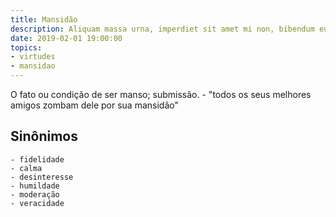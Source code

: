 ```yaml
---
title: Mansidão
description: Aliquam massa urna, imperdiet sit amet mi non, bibendum euismod est.
date: 2019-02-01 19:00:00
topics: 
- virtudes
- mansidao
---
```


O fato ou condição de ser manso; submissão.
	- "todos os seus melhores amigos zombam dele por sua mansidão"

## Sinônimos
	- fidelidade
	- calma
	- desinteresse
	- humildade
	- moderação
	- veracidade

